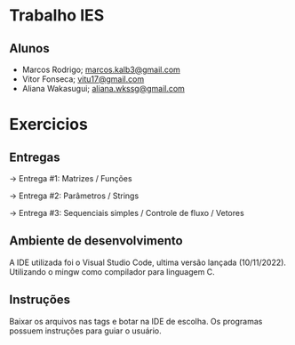 # Trabalho IES
## Alunos 
- Marcos Rodrigo; marcos.kalb3@gmail.com
- Vitor Fonseca; vitu17@gmail.com
- Aliana Wakasugui; aliana.wkssg@gmail.com

# Exercicios
## Entregas
-> Entrega #1: Matrizes / Funções

-> Entrega #2: Parâmetros / Strings

-> Entrega #3: Sequenciais simples / Controle de fluxo / Vetores

## Ambiente de desenvolvimento
A IDE utilizada foi o Visual Studio Code, ultima versão lançada (10/11/2022). Utilizando o mingw como compilador para linguagem C.

## Instruções
Baixar os arquivos nas tags e botar na IDE de escolha. Os programas possuem instruções para guiar o usuário.
